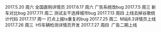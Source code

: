 2017.5.20  周六	 全国直购详情页
2017.6.17  周六	 广告系统改bug
2017.7.5   周三   新车对比bug
2017.7.11  周二   测试主干选择城市bug
2017.7.13  周四   上线去掉谷歌统计代码
2017.7.17  周一   打点上报ts重复的bug
2017.7.25 周二  M站8.3详情页上线
2017.7.26 周三  H5车辆检测详情页开发
2017.7.27 周四  广告二期上线
